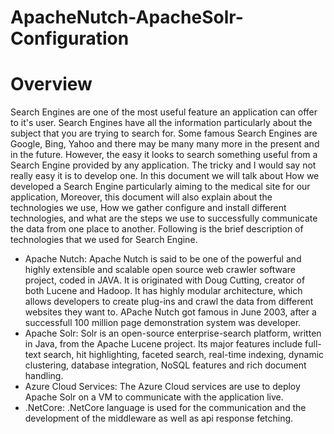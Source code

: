 # ApacheNutch-ApacheSolr-Configuration

# Overview

Search Engines are one of the most useful feature an application can offer to it's user. Search
Engines have all the information particularly about the subject that you are trying to search for.
Some famous Search Engines are Google, Bing, Yahoo and there may be many many more in the
present and in the future. However, the easy it looks to search something useful from a Search
Engine provided by any application. The tricky and I would say not really easy it is to develop one.
In this document we will talk about How we developed a Search Engine particularly aiming to the
medical site for our application, Moreover, this document will also explain about the technologies
we use, How we gather configure and install different technologies, and what are the steps we use
to successfully communicate the data from one place to another.
Following is the brief description of technologies that we used for Search Engine.
* Apache Nutch: Apache Nutch is said to be one of the powerful and highly extensible and
scalable open source web crawler software project, coded in JAVA. It is originated with Doug
Cutting, creator of both Lucene and Hadoop. It has highly modular architecture, which
allows developers to create plug-ins and crawl the data from different websites they want to.
APache Nutch got famous in June 2003, after a successfull 100 million page demonstration
system was developer.
* Apache Solr: Solr is an open-source enterprise-search platform, written in Java, from the
Apache Lucene project. Its major features include full-text search, hit highlighting, faceted
search, real-time indexing, dynamic clustering, database integration, NoSQL features and
rich document handling.
* Azure Cloud Services: The Azure Cloud services are use to deploy Apache Solr on a VM
to communicate with the application live.
* .NetCore: .NetCore language is used for the communication and the development of the
middleware as well as api response fetching.
